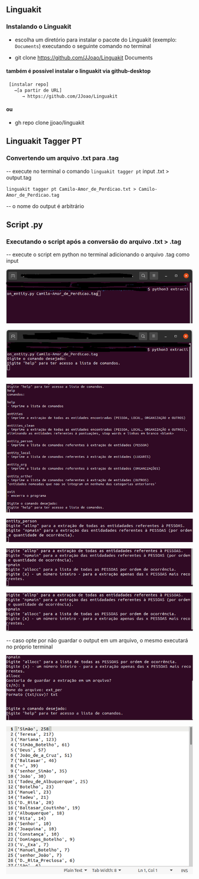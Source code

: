 ## Linguakit 

### Instalando o Linguakit

- escolha um diretório para instalar o pacote do Linguakit (exemplo: `Documents`) executando o seguinte comando no terminal

- git clone https://github.com/JJoao/Linguakit Documents
   
#### também é possível instalar o linguakit via github-desktop

```
 [instalar repo]
   →[a partir de URL]
      → https://github.com/JJoao/Linguakit
```
#### ou

- gh repo clone jjoao/linguakit

## Linguakit Tagger PT

### Convertendo um arquivo .txt para .tag

-- execute no terminal o comando `linguakit tagger pt` input .txt > output.tag

```
linguakit tagger pt Camilo-Amor_de_Perdicao.txt > Camilo-Amor_de_Perdicao.tag

```
-- o nome do output é arbitrário 

## Script .py

### Executando o script após a conversão do arquivo .txt > .tag

-- execute o script em python no terminal adicionando o arquivo .tag como input

![title](extraction/1.png)

![title](extraction/2.png)

![title](extraction/3.png)

![title](extraction/4.png)

![title](extraction/5.png)

![title](extraction/6.png)

-- caso opte por não guardar o output em um arquivo, o mesmo executará no próprio terminal

![title](extraction/7.png)

![title](extraction/8.png)
